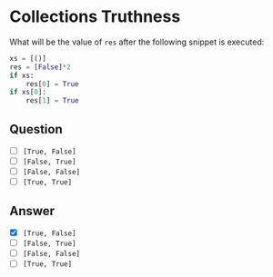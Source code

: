 # Collections Truthness

What will be the value of `res` after the following snippet is executed:

```python
xs = [()]
res = [False]*2
if xs:
    res[0] = True
if xs[0]:
    res[1] = True
```

## Question

- [ ] `[True, False]`
- [ ] `[False, True]`
- [ ] `[False, False]`
- [ ] `[True, True]`

## Answer

- [x] `[True, False]`
- [ ] `[False, True]`
- [ ] `[False, False]`
- [ ] `[True, True]`
